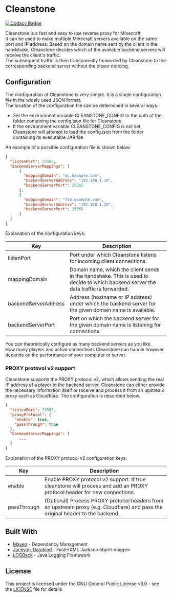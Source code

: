 # Cleanstone

[![Codacy Badge](https://app.codacy.com/project/badge/Grade/344a87fb7df7408f991b574f147d9636)](https://www.codacy.com/manual/BluemediaGER/cleanstone?utm_source=github.com&amp;utm_medium=referral&amp;utm_content=BluemediaGER/cleanstone&amp;utm_campaign=Badge_Grade)  

Cleanstone is a fast and easy to use reverse proxy for Minecraft.  
It can be used to make multiple Minecraft servers available on the same port and IP address. Based on the domain name sent by the client in the handshake, Cleanstone decides which of the available backend servers will receive the client's traffic.  
The subsequent traffic is then transparently forwarded by Cleanstone to the corresponding backend server without the player noticing.

## Configuration

The configuration of Cleanstone is very simple. It is a single configuration file in the widely used JSON format.  
The location of the configuration file can be determined in several ways:

- Set the environment variable CLEANSTONE_CONFIG to the path of the folder containing the config.json file for Cleanstone
- If the environment variable CLEANSTONE_CONFIG is not set, Cleanstone will attempt to load the config.json from the folder containing its executable JAR file

An example of a possible configuration file is shown below:

```json
{
  "listenPort": 25565,
  "backendServerMappings": [
      {
        "mappingDomain": "mc.example.com",
        "backendServerAddress": "192.168.1.10",
        "backendServerPort": 25565
      },
      {
        "mappingDomain": "ftb.example.com",
        "backendServerAddress": "192.168.1.20",
        "backendServerPort": 25565
      }
  ]
}
```

Explanation of the configuration keys:

| Key                  | Description                                                                                                                         |
|----------------------|-------------------------------------------------------------------------------------------------------------------------------------|
| listenPort           | Port under which Cleanstone listens for incoming client connections.                                                                |
| mappingDomain        | Domain name, which the client sends in the handshake. This is used to decide to which backend server the data traffic is forwarded. |
| backendServerAddress | Address (hostname or IP address) under which the backend server for the given domain name is available.                             |
| backendServerPort    | Port on which the backend server for the given domain name is listening for connections.                                            |

You can theoretically configure as many backend servers as you like.  
How many players and active connections Cleanstone can handle however depends on the performance of your computer or server.

### PROXY protovol v2 support

Cleanstone supports the PROXY protocol v2, which allows sending the real IP address of a player to the backend server. Cleanstone can either provide the necessary information itself or receive and process it from an upstream proxy such as Cloudflare. The configuration is described below.

```json
{
  "listenPort": 25565,
  "proxyProtocol": {
    "enable": true,
    "passThrough": true
  },
  "backendServerMappings": [
      ...
  ]
}
```

Explanation of the PROXY protocol v2 configuration keys:

| Key                  | Description                                                                                                                         |
|----------------------|-------------------------------------------------------------------------------------------------------------------------------------|
| enable               | Enable PROXY protocol v2 support. If true cleanstone will process and add an PROXY protocol header for new connections.             |
| passThrough          | (Optional) Process PROXY protocol headers from an upstream proxy (e.g. Cloudflare) and pass the original header to the backend.     |

## Built With  
  
- [Maven](https://maven.apache.org/) - Dependency Management 
- [Jackson-Databind](https://github.com/FasterXML/jackson-databind) - FasterXML Jackson object mapper
- [LOGBack](http://logback.qos.ch/) - Java Logging Framework

## License  
  
This project is licensed under the GNU General Public License v3.0 - see the [LICENSE](LICENSE) file for details